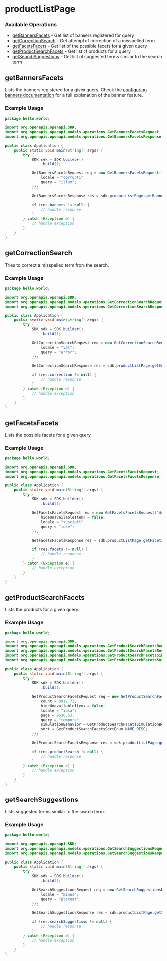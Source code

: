 # productListPage

### Available Operations

* [getBannersFacets](#getbannersfacets) - Get list of banners registered for query
* [getCorrectionSearch](#getcorrectionsearch) - Get attempt of correction of a misspelled term
* [getFacetsFacets](#getfacetsfacets) - Get list of the possible facets for a given query
* [getProductSearchFacets](#getproductsearchfacets) - Get list of products for a query
* [getSearchSuggestions](#getsearchsuggestions) - Get list of suggested terms similar to the search term

## getBannersFacets

Lists the banners registered for a given query. Check the [configuring banners documentation](https://help.vtex.com/en/tracks/vtex-intelligent-search--19wrbB7nEQcmwzDPl1l4Cb/4ViKEivLJtJsvpaW0aqIQ5) for a full explanation of the banner feature.

### Example Usage

```java
package hello.world;

import org.openapis.openapi.SDK;
import org.openapis.openapi.models.operations.GetBannersFacetsRequest;
import org.openapis.openapi.models.operations.GetBannersFacetsResponse;

public class Application {
    public static void main(String[] args) {
        try {
            SDK sdk = SDK.builder()
                .build();

            GetBannersFacetsRequest req = new GetBannersFacetsRequest("nulla") {{
                locale = "corrupti";
                query = "illum";
            }};            

            GetBannersFacetsResponse res = sdk.productListPage.getBannersFacets(req);

            if (res.banners != null) {
                // handle response
            }
        } catch (Exception e) {
            // handle exception
        }
    }
}
```

## getCorrectionSearch

Tries to correct a misspelled term from the search.

### Example Usage

```java
package hello.world;

import org.openapis.openapi.SDK;
import org.openapis.openapi.models.operations.GetCorrectionSearchRequest;
import org.openapis.openapi.models.operations.GetCorrectionSearchResponse;

public class Application {
    public static void main(String[] args) {
        try {
            SDK sdk = SDK.builder()
                .build();

            GetCorrectionSearchRequest req = new GetCorrectionSearchRequest() {{
                locale = "vel";
                query = "error";
            }};            

            GetCorrectionSearchResponse res = sdk.productListPage.getCorrectionSearch(req);

            if (res.correction != null) {
                // handle response
            }
        } catch (Exception e) {
            // handle exception
        }
    }
}
```

## getFacetsFacets

Lists the possible facets for a given query

### Example Usage

```java
package hello.world;

import org.openapis.openapi.SDK;
import org.openapis.openapi.models.operations.GetFacetsFacetsRequest;
import org.openapis.openapi.models.operations.GetFacetsFacetsResponse;

public class Application {
    public static void main(String[] args) {
        try {
            SDK sdk = SDK.builder()
                .build();

            GetFacetsFacetsRequest req = new GetFacetsFacetsRequest("deserunt") {{
                hideUnavailableItems = false;
                locale = "suscipit";
                query = "iure";
            }};            

            GetFacetsFacetsResponse res = sdk.productListPage.getFacetsFacets(req);

            if (res.facets != null) {
                // handle response
            }
        } catch (Exception e) {
            // handle exception
        }
    }
}
```

## getProductSearchFacets

Lists the products for a given query.

### Example Usage

```java
package hello.world;

import org.openapis.openapi.SDK;
import org.openapis.openapi.models.operations.GetProductSearchFacetsRequest;
import org.openapis.openapi.models.operations.GetProductSearchFacetsResponse;
import org.openapis.openapi.models.operations.GetProductSearchFacetsSimulationBehaviorEnum;
import org.openapis.openapi.models.operations.GetProductSearchFacetsSortEnum;

public class Application {
    public static void main(String[] args) {
        try {
            SDK sdk = SDK.builder()
                .build();

            GetProductSearchFacetsRequest req = new GetProductSearchFacetsRequest("magnam") {{
                count = 8917.73;
                hideUnavailableItems = false;
                locale = "ipsa";
                page = 9636.63;
                query = "tempora";
                simulationBehavior = GetProductSearchFacetsSimulationBehaviorEnum.SKIP;
                sort = GetProductSearchFacetsSortEnum.NAME_DESC;
            }};            

            GetProductSearchFacetsResponse res = sdk.productListPage.getProductSearchFacets(req);

            if (res.productSearch != null) {
                // handle response
            }
        } catch (Exception e) {
            // handle exception
        }
    }
}
```

## getSearchSuggestions

Lists suggested terms similar to the search term.

### Example Usage

```java
package hello.world;

import org.openapis.openapi.SDK;
import org.openapis.openapi.models.operations.GetSearchSuggestionsRequest;
import org.openapis.openapi.models.operations.GetSearchSuggestionsResponse;

public class Application {
    public static void main(String[] args) {
        try {
            SDK sdk = SDK.builder()
                .build();

            GetSearchSuggestionsRequest req = new GetSearchSuggestionsRequest() {{
                locale = "minus";
                query = "placeat";
            }};            

            GetSearchSuggestionsResponse res = sdk.productListPage.getSearchSuggestions(req);

            if (res.searchSuggestions != null) {
                // handle response
            }
        } catch (Exception e) {
            // handle exception
        }
    }
}
```
